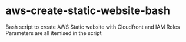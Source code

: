 # aws-create-static-website-bash
Bash script to create AWS Static website with Cloudfront and IAM Roles
Parameters are all itemised in the script